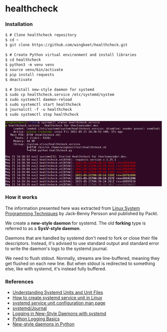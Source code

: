 # healthcheck

### Installation
```
$ # Clone healthcheck repository
$ cd ~
$ git clone https://github.com/wingkeet/healthcheck.git

$ # Create Python virtual environment and install libraries
$ cd healthcheck
$ python3 -m venv venv
$ source venv/bin/activate
$ pip install requests
$ deactivate

$ # Install new-style daemon for systemd
$ sudo cp healthcheck.service /etc/systemd/system
$ sudo systemctl daemon-reload
$ sudo systemctl start healthcheck
$ journalctl -f -u healthcheck
$ sudo systemctl stop healthcheck
```

![systemctl-status](screenshot.png)

### How it works
The information presented here was extracted from [Linux System
Programming Techniques](https://www.packtpub.com/product/linux-system-programming-techniques/9781789951288)
by Jack-Benny Persson and published by Packt.

We create a **new-style daemon** for systemd. The old **forking** type is
referred to as a **SysV-style daemon**.

Daemons that are handled by systemd don't need to fork or close their
file descriptors. Instead, it's advised to use standard output and standard
error to write the daemon's logs to the systemd journal.

We need to flush stdout. Normally, streams are line-buffered, meaning they
get flushed on each new line. But when stdout is redirected to something
else, like with systemd, it's instead fully buffered.

### References
- [Understanding Systemd Units and Unit Files](https://www.digitalocean.com/community/tutorials/understanding-systemd-units-and-unit-files)
- [How to create systemd service unit in Linux](https://linuxconfig.org/how-to-create-systemd-service-unit-in-linux)
- [systemd service unit configuration man page](https://www.freedesktop.org/software/systemd/man/systemd.service.html)
- [systemd/Journal](https://wiki.archlinux.org/title/Systemd/Journal)
- [Logging in New-Style Daemons with systemd](https://www.loggly.com/blog/logging-in-new-style-daemons-with-systemd/)
- [Python Logging Basics](https://www.loggly.com/ultimate-guide/python-logging-basics/)
- [New-style daemons in Python](https://www.loggly.com/blog/new-style-daemons-python/)
